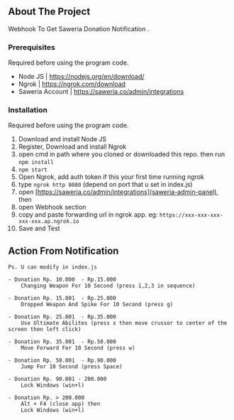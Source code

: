 ## About The Project
Webhook To Get Saweria Donation Notification .

### Prerequisites
Required before using the program code.

* Node JS | https://nodejs.org/en/download/
* Ngrok | https://ngrok.com/download
* Saweria Account | https://saweria.co/admin/integrations

### Installation
Required before using the program code.

1) Download and install Node JS
2) Register, Download and install Ngrok
3) open cmd in path where you cloned or downloaded this repo. then run ```npm install```
4) ```npm start```
5) Open Ngrok, add auth token if this your first time running ngrok
6) type ```ngrok http 8080``` (depend on port that u set in index.js)
7) open [https://saweria.co/admin/integrations](saweria-admin-panel), then
8) open Webhook section
9) copy and paste forwarding url in ngrok app. eg: ```https://xxx-xxx-xxx-xxx-xxx.ap.ngrok.io```
10) Save and Test



## Action From Notification 


```
Ps. U can modify in index.js

- Donation Rp. 10.000  - Rp.15.000
    Changing Weapon For 10 Second (press 1,2,3 in sequence)

- Donation Rp. 15.001  - Rp.25.000
    Dropped Weapon And Spike For 10 Second (press g)

- Donation Rp. 25.001  - Rp.35.000
    Use Ultimate Abilites (press x then move crussor to center of the screen then left click)

- Donation Rp. 35.001  - Rp.50.000
    Move Forward For 10 Second (press w)

- Donation Rp. 50.001  - Rp.90.000
    Jump For 10 Second (press Space)

- Donation Rp. 90.001 - 200.000
    Lock Windows (win+l)

- Donation Rp. > 200.000
    Alt + F4 (close app) then
    Lock Windows (win+l)
```